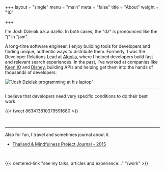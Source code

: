 +++
layout = "single"
menu = "main"
meta = "false"
title = "About"
weight = "10"

+++

I'm Josh Dzielak a.k.a *dzello*. In both cases, the "dz" is pronounced like the "j" in "jam".

A long-time software engineer, I enjoy building tools for developers and finding unique, authentic ways to distribute them. Formerly, I was the Developer Relations Lead at [Algolia](https://algolia.com/), where I helped developers build fast and relevant search experiences. In the past, I've worked at companies like [Keen IO](https://keen.io/) and [Disney](https://github.com/disney), building APIs and helping get them into the hands of thousands of developers.

!["Josh Dzielak programming at his laptop"](/images/josh-dzielak-programming.jpeg)

<hr>

I believe that developers need very specific conditions to do their best work.

{{< tweet 863413810379591680 >}}

<br>
<hr>

Also for fun, I travel and sometimes journal about it.

- [Thailand & Mindfulness Project Journal - 2015](/thailand)

<br>

{{< centered-link "see my talks, articles and experience..." "/work" >}}
